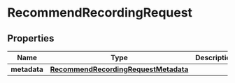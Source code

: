 

# RecommendRecordingRequest


## Properties

| Name | Type | Description | Notes |
|------------ | ------------- | ------------- | -------------|
|**metadata** | [**RecommendRecordingRequestMetadata**](RecommendRecordingRequestMetadata.md) |  |  [optional] |



